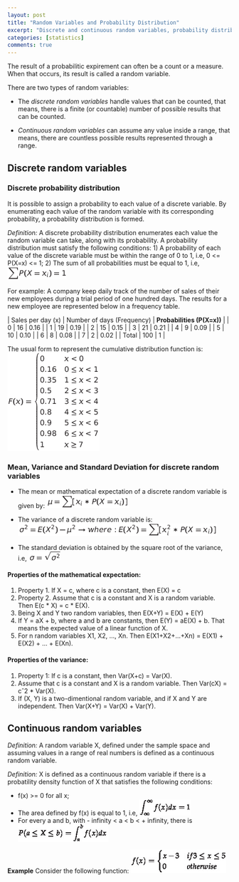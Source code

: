 ```yaml
---
layout: post
title: "Random Variables and Probability Distribution"
excerpt: "Discrete and continuous random variables, probability distribution and some solved exercises"
categories: [statistics]
comments: true
---
```


The result of a probabilitic expirement can often be a count or a measure. When that occurs, its result is called a random variable.

There are two types of random variables:

- The *discrete random variables* handle values that can be counted, that means, there is a finite (or countable) number of possible results that can be counted.

- *Continuous random variables* can assume any value inside a range, that means, there are countless possible results represented through a range.

## Discrete random variables

### Discrete probability distribution

It is possible to assign a probability to each value of a discrete variable. By enumerating each value of the random variable with its corresponding probability, a probability distribution is formed.

*Definition:* A discrete probability distribution enumerates each value the random variable can take, along with its probability. A probability distribution must satisfy the following conditions: 1) A probability of each value of the discrete variable must be within the range of 0 to 1, i.e, 0 <= P(X=x) <= 1; 2) The sum of all probabilities must be equal to 1, i.e, ![Sum of probabilities](/img/posts_img/random-variables/sump.png)


For example: A company keep daily track of the number of sales of their new employees during a trial period of one hundred days. The results for a new employee are represented below in a frequency table.

| Sales per day (x) | Number of days (Frequency) | **Probabilities (P(X=x))** |
| 0 | 16 | 0.16 |
| 1 | 19 | 0.19 |
| 2 | 15 | 0.15 |
| 3 | 21 | 0.21 |
| 4 | 9 | 0.09 |
| 5 | 10 | 0.10 |
| 6 | 8 | 0.08 |
| 7 | 2 | 0.02 |
| Total | 100 | 1 |

The usual form to represent the cumulative distribution function is:
![Sum of probabilities](/img/posts_img/random-variables/distfun.png)

### Mean, Variance and Standard Deviation for discrete random variables

- The mean or mathematical expectation of a discrete random variable is given by:
![Mathematical Expectation](/img/posts_img/random-variables/mean.png)

- The variance of a discrete random variable is:
![Variance](/img/posts_img/random-variables/variance.png)

- The standard deviation is obtained by the square root of the variance, i.e,
![Standard Deviation](/img/posts_img/random-variables/stdtion.png)

#### Properties of the mathematical expectation:

1. Property 1. If X = c, where c is a constant, then E(X) = c
2. Property 2. Assume that c is a constant and X is a random variable. Then E(c * X) = c * E(X).
3. Being X and Y two random variables, then E(X+Y) = E(X) + E(Y)
  1. If Y = aX + b, where a and b are constants, then E(Y) = aE(X) + b. That means the expected value of a linear function of X.
  2. For n random variables X1, X2, ..., Xn. Then E(X1+X2+...+Xn) = E(X1) + E(X2) + ... + E(Xn).

#### Properties of the variance:

1. Property 1: If c is a constant, then Var(X+c) = Var(X).
2. Assume that c is a constant and X is a random variable. Then Var(cX) = cˆ2 * Var(X).
3. If (X, Y) is a two-dimentional random variable, and if X and Y are independent. Then Var(X+Y) = Var(X) + Var(Y).

## Continuous random variables

*Definition:*  A random variable X, defined under the sample space and assuming values in a range of real numbers is defined as a continuous random variable.

*Definition:* X is defined as a continuous random variable if there is a probatility density function of X that satisfies the following conditions:
 - f(x) >= 0 for all x;
 - The area defined by f(x) is equal to 1, i.e, ![fx](/img/posts_img/random-variables/fx.png)
 - For every a and b, with - infinity < a < b < + infinity, there is ![prop3](/img/posts_img/random-variables/prop3.png)

 **Example** Consider the following function:
![example1](/img/posts_img/random-variables/exercise1.png)
